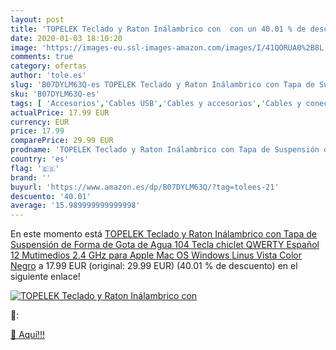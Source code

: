 ```yaml
---
layout: post
title: 'TOPELEK Teclado y Raton Inálambrico con  con un 40.01 % de descuento'
date: 2020-01-03 18:10:20
image: 'https://images-eu.ssl-images-amazon.com/images/I/41QORUA0%2B8L._SL400_.jpg'
comments: true
category: ofertas
author: 'tole.es'
slug: 'B07DYLM63Q-es TOPELEK Teclado y Raton Inálambrico con Tapa de Suspensión...'
sku: 'B07DYLM63Q-es'
tags: [ 'Accesorios','Cables USB','Cables y accesorios','Cables y conectores','Informática','apple', ]
actualPrice: 17.99 EUR
currency: EUR
price: 17.99
comparePrice: 29.99 EUR
prodname: 'TOPELEK Teclado y Raton Inálambrico con Tapa de Suspensión de Forma de Gota de Agua  104 Tecla chiclet QWERTY Español  12 Mutimedios  2.4 GHz   para Apple Mac OS Windows  Linus  Vista  Color Negro'
country: 'es'
flag: '🇪🇸'
brand: ''
buyurl: 'https://www.amazon.es/dp/B07DYLM63Q/?tag=tolees-21'
descuento: '40.01'
average: '15.989999999999998'
---
```


En este momento está [TOPELEK Teclado y Raton Inálambrico con Tapa de Suspensión de Forma de Gota de Agua  104 Tecla chiclet QWERTY Español  12 Mutimedios  2.4 GHz   para Apple Mac OS Windows  Linus  Vista  Color Negro](https://www.amazon.es/dp/B07DYLM63Q/?tag=tolees-21) a 17.99 EUR (original: 29.99 EUR) (40.01 %  de descuento) en el siguiente enlace!

[![TOPELEK Teclado y Raton Inálambrico con ](https://images-eu.ssl-images-amazon.com/images/I/41QORUA0%2B8L._SL400_.jpg)](https://www.amazon.es/dp/B07DYLM63Q/?tag=tolees-21)

🔎:


[🛒 Aquí!!!](https://www.amazon.es/dp/B07DYLM63Q/?tag=tolees-21)
